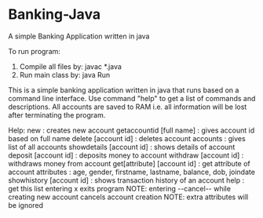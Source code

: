 # Banking-Java
A simple Banking Application written in java

To run program:
1. Compile all files by: javac *.java
2. Run main class by: java Run

This is a simple banking application written in java that runs based on a command line interface.
Use command "help" to get a list of commands and descriptions.
All accounts are saved to RAM i.e. all information will be lost after terminating the program.

Help:
new : creates new account
getaccountid [full name] : gives account id based on full name
delete [account id] : deletes account
accounts : gives list of all accounts
showdetails [account id] : shows details of account
deposit [account id] : deposits money to account
withdraw [account id] : withdraws money from account
get[attribute] [account id] : get attribute of account
attributes : age, gender, firstname, lastname, balance, dob, joindate
showhistory [account id] : shows transaction history of an account
help : get this list
entering x exits program
NOTE: entering --cancel-- while creating new account cancels account creation
NOTE: extra attributes will be ignored